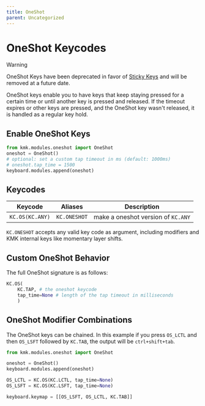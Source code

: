 ```yaml
---
title: OneShot
parent: Uncategorized
---
```


# OneShot Keycodes

> [!WARNING]
> OneShot Keys have been deprecated in favor of [Sticky Keys](sticky_keys.md)
> and will be removed at a future date.

OneShot keys enable you to have keys that keep staying pressed
for a certain time or until another key is pressed and released.
If the timeout expires or other keys are pressed, and the OneShot key wasn't
released, it is handled as a regular key hold.

## Enable OneShot Keys

```python
from kmk.modules.oneshot import OneShot
oneshot = OneShot()
# optional: set a custom tap timeout in ms (default: 1000ms)
# oneshot.tap_time = 1500
keyboard.modules.append(oneshot)
```

## Keycodes

|Keycode          | Aliases      |Description                        |
|-----------------|--------------|-----------------------------------|
|`KC.OS(KC.ANY)`  | `KC.ONESHOT` |make a oneshot version of `KC.ANY` |

`KC.ONESHOT` accepts any valid key code as argument, including modifiers and KMK
internal keys like momentary layer shifts.

## Custom OneShot Behavior

The full OneShot signature is as follows:

```python
KC.OS(
    KC.TAP, # the oneshot keycode
    tap_time=None # length of the tap timeout in milliseconds
    )
```


## OneShot Modifier Combinations

The OneShot keys can be chained. In this example if you press `OS_LCTL` and then `OS_LSFT` followed by `KC.TAB`, the output will be `ctrl+shift+tab`.

```python
from kmk.modules.oneshot import OneShot

oneshot = OneShot()
keyboard.modules.append(oneshot)

OS_LCTL = KC.OS(KC.LCTL, tap_time=None)
OS_LSFT = KC.OS(KC.LSFT, tap_time=None)

keyboard.keymap = [[OS_LSFT, OS_LCTL, KC.TAB]]
```
